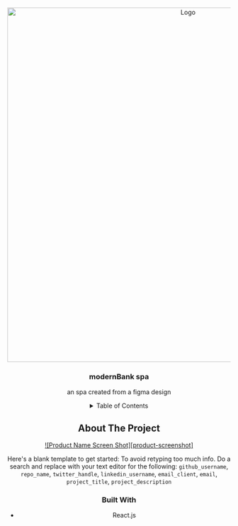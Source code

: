 <a name="readme-top"></a>
<!-- PROJECT LOGO -->
<br />
<div align="center">
    <img src="https://imgur.com/zEZGfmB" alt="Logo" width="800" height="800">
<div align="center">
<h3 align="center">modernBank spa</h3>
  <p align="center">
    an spa created from a figma design
    <br />
  </p>
</div>



<!-- TABLE OF CONTENTS -->
<details>
  <summary>Table of Contents</summary>
  <ol>
    <li>
      <a href="#about-the-project">About The Project</a>
      <ul>
        <li><a href="#built-with">Built With</a></li>
      </ul>
    </li>
    <li>
      <a href="#contact">Contact</a>
    </li>
  </ol>
</details>



<!-- ABOUT THE PROJECT -->
## About The Project

[![Product Name Screen Shot][product-screenshot]](https://imgur.com/zEZGfmB)

Here's a blank template to get started: To avoid retyping too much info. Do a search and replace with your text editor for the following: `github_username`, `repo_name`, `twitter_handle`, `linkedin_username`, `email_client`, `email`, `project_title`, `project_description`


### Built With

* React.js
